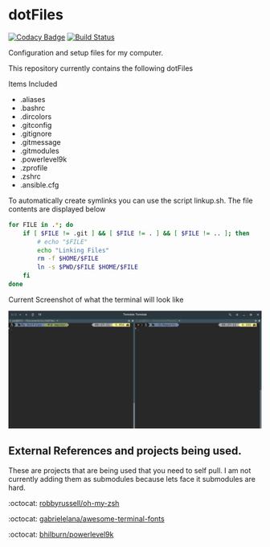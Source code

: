 # dotFiles
[![Codacy Badge](https://api.codacy.com/project/badge/Grade/84d747ca9d8e4421afe9bef2055c40f2)](https://www.codacy.com/app/Findarato/dotFiles?utm_source=github.com&utm_medium=referral&utm_content=Findarato/dotFiles&utm_campaign=badger)
[![Build Status](https://travis-ci.org/Findarato/dotFiles.svg?branch=master)](https://travis-ci.org/Findarato/dotFiles)

Configuration and setup files for my computer.  




This repository currently contains the following dotFiles

Items Included

- .aliases
- .bashrc
- .dircolors
- .gitconfig
- .gitignore
- .gitmessage
- .gitmodules
- .powerlevel9k
- .zprofile
- .zshrc
- .ansible.cfg

To automatically create symlinks you can use the script linkup.sh. The file contents are displayed below

```bash
for FILE in .*; do
    if [ $FILE != .git ] && [ $FILE != . ] && [ $FILE != .. ]; then
        # echo "$FILE"
        echo "Linking Files"
        rm -f $HOME/$FILE
        ln -s $PWD/$FILE $HOME/$FILE
    fi
done
```

Current Screenshot of what the terminal will look like

![Screen Shot in terminix](screenshot.png)

## External References and projects being used.

These are projects that are being used that you need to self pull. I am not currently adding them as submodules because lets face it submodules are hard.

:octocat: [robbyrussell/oh-my-zsh][ad5c686c]

:octocat: [gabrielelana/awesome-terminal-fonts][e5317611]

:octocat: [bhilburn/powerlevel9k][9a267dc7]

[9a267dc7]: https://github.com/bhilburn/powerlevel9k "Github"
[ad5c686c]: https://github.com/robbyrussell/oh-my-zsh "Github"
[e5317611]: https://github.com/gabrielelana/awesome-terminal-fonts "Github"
